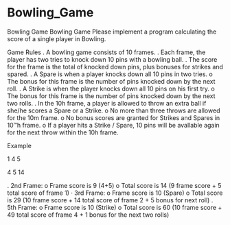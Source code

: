 # Bowling_Game
Bowling Game
Bowling Game
Please implement a program calculating the score of a single player in Bowling.

Game Rules
. A bowling game consists of 10 frames.
. Each frame, the player has two tries to knock down 10 pins with a bowling ball.
. The score for the frame is the total of knocked down pins, plus bonuses for strikes and
spared.
. A Spare is when a player knocks down all 10 pins in two tries.
o The bonus for this frame is the number of pins knocked down by the next roll.
. A Strike is when the player knocks down all 10 pins on his first try.
o The bonus for this frame is the number of pins knocked down by the next two rolls.
. In the 10h frame, a player is allowed to throw an extra ball if she/he scores a Spare or a
Strike.
o No more than three throws are allowed for the 10m frame.
o No bonus scores are granted for Strikes and Spares in 10™h frame.
o If a player hits a Strike / Spare, 10 pins will be avallable again for the next throw within
the 10h frame.

Example

1 4
5

4 5
14


. 2nd Frame:
o Frame score is 9 (4+5)
o Total score is 14 (9 frame score + 5 total score of frame 1)
· 3rd Frame:
o Frame score is 10 (Spare)
o Total score is 29 (10 frame score + 14 total score of frame 2 + 5 bonus for next roll)
. 5th Frame:
o Frame score is 10 (Strike)
o Total score is 60 (10 frame score + 49 total score of frame 4 + 1 bonus for the next
two rolls)
